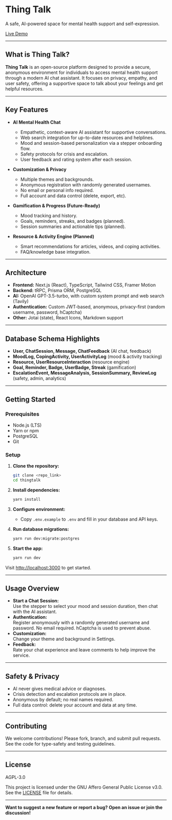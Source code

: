 # Thing Talk

A safe, AI-powered space for mental health support and self-expression.

[Live Demo](https://athing.space/)

---

## What is Thing Talk?

**Thing Talk** is an open-source platform designed to provide a secure, anonymous environment for individuals to access mental health support through a modern AI chat assistant. It focuses on privacy, empathy, and user safety, offering a supportive space to talk about your feelings and get helpful resources.

---

## Key Features

- **AI Mental Health Chat**  
  - Empathetic, context-aware AI assistant for supportive conversations.
  - Web search integration for up-to-date resources and helplines.
  - Mood and session-based personalization via a stepper onboarding flow.
  - Safety protocols for crisis and escalation.
  - User feedback and rating system after each session.

- **Customization & Privacy**  
  - Multiple themes and backgrounds.
  - Anonymous registration with randomly generated usernames.
  - No email or personal info required.
  - Full account and data control (delete, export, etc).

- **Gamification & Progress (Future-Ready)**  
  - Mood tracking and history.
  - Goals, reminders, streaks, and badges (planned).
  - Session summaries and actionable tips (planned).

- **Resource & Activity Engine (Planned)**  
  - Smart recommendations for articles, videos, and coping activities.
  - FAQ/knowledge base integration.

---

## Architecture

- **Frontend:** Next.js (React), TypeScript, Tailwind CSS, Framer Motion
- **Backend:** tRPC, Prisma ORM, PostgreSQL
- **AI:** OpenAI GPT-3.5-turbo, with custom system prompt and web search (Tavily)
- **Authentication:** Custom JWT-based, anonymous, privacy-first (random username, password, hCaptcha)
- **Other:** Jotai (state), React Icons, Markdown support

---

## Database Schema Highlights

- **User, ChatSession, Message, ChatFeedback** (AI chat, feedback)
- **MoodLog, CopingActivity, UserActivityLog** (mood & activity tracking)
- **Resource, UserResourceInteraction** (resource engine)
- **Goal, Reminder, Badge, UserBadge, Streak** (gamification)
- **EscalationEvent, MessageAnalysis, SessionSummary, ReviewLog** (safety, admin, analytics)

---

## Getting Started

### Prerequisites

- Node.js (LTS)
- Yarn or npm
- PostgreSQL
- Git

### Setup

1. **Clone the repository:**
   ```bash
   git clone <repo_link>
   cd thingtalk
   ```

2. **Install dependencies:**
   ```bash
   yarn install
   ```

3. **Configure environment:**
   - Copy `.env.example` to `.env` and fill in your database and API keys.

4. **Run database migrations:**
   ```bash
   yarn run dev:migrate:postgres
   ```

5. **Start the app:**
   ```bash
   yarn run dev
   ```

Visit [http://localhost:3000](http://localhost:3000) to get started.

---

## Usage Overview

- **Start a Chat Session:**  
  Use the stepper to select your mood and session duration, then chat with the AI assistant.
- **Authentication:**  
  Register anonymously with a randomly generated username and password. No email required. hCaptcha is used to prevent abuse.
- **Customization:**  
  Change your theme and background in Settings.
- **Feedback:**  
  Rate your chat experience and leave comments to help improve the service.

---

## Safety & Privacy

- AI never gives medical advice or diagnoses.
- Crisis detection and escalation protocols are in place.
- Anonymous by default; no real names required.
- Full data control: delete your account and data at any time.

---

## Contributing

We welcome contributions! Please fork, branch, and submit pull requests. See the code for type-safety and testing guidelines.

---

## License

AGPL-3.0

This project is licensed under the GNU Affero General Public License v3.0. See the [LICENSE](LICENSE) file for details.

---

**Want to suggest a new feature or report a bug? Open an issue or join the discussion!**
